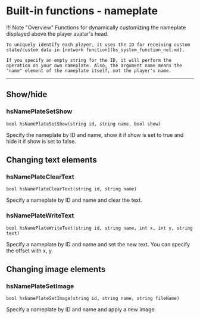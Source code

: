 
# Built-in functions - nameplate

!!! Note "Overview"
    Functions for dynamically customizing the nameplate displayed above the player avatar's head.

    To uniquely identify each player, it uses the ID for receiving custom state/custom data in [network function](hs_system_function_net.md).

    If you specify an empty string for the ID, it will perform the operation on your own nameplate. Also, the argument name means the "name" element of the nameplate itself, not the player's name.

***

## Show/hide

### hsNamePlateSetShow

`bool hsNamePlateSetShow(string id, string name, bool show)`

Specify the nameplate by ID and name, show it if show is set to true and hide it if show is set to false.

## Changing text elements

### hsNamePlateClearText

`bool hsNamePlateClearText(string id, string name)`

Specify a nameplate by ID and name and clear the text.

### hsNamePlateWriteText

`bool hsNamePlateWriteText(string id, string name, int x, int y, string text)`

Specify a nameplate by ID and name and set the new text. You can specify the offset with x, y.

## Changing image elements

### hsNamePlateSetImage

`bool hsNamePlateSetImage(string id, string name, string fileName)`

Specify a nameplate by ID and name and apply a new image.
